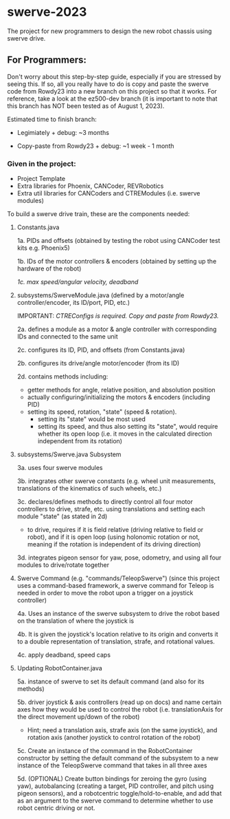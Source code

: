 # swerve-2023
The project for new programmers to design the new robot chassis using swerve drive.


## For Programmers:
Don't worry about this step-by-step guide, especially if you are stressed by seeing this. If so, all you really have to do is copy and paste the swerve code from Rowdy23 into a new branch on this project so that it works. For reference, take a look at the ez500-dev branch (it is important to note that this branch has NOT been tested as of August 1, 2023).

Estimated time to finish branch:

  - Legimiately + debug: ~3 months

  - Copy-paste from Rowdy23 + debug: ~1 week - 1 month

### Given in the project:
  - Project Template
  - Extra libraries for Phoenix, CANCoder, REVRobotics
  - Extra util libraries for CANCoders and CTREModules (i.e. swerve modules)

To build a swerve drive train, these are the components needed:
  1. Constants.java

      1a. PIDs and offsets (obtained by testing the robot using CANCoder test kits e.g. Phoenix5)
  
      1b. IDs of the motor controllers & encoders (obtained by setting up the hardware of the robot)
  
      *1c. max speed/angular velocity, deadband*
    
  2. subsystems/SwerveModule.java (defined by a motor/angle controller/encoder, its ID/port, PID, etc.)

      IMPORTANT:   *CTREConfigs is required. Copy and paste from Rowdy23.*

      2a. defines a module as a motor & angle controller with corresponding IDs and connected to the same unit
      
      2c. configures its ID, PID, and offsets (from Constants.java)
      
      2b. configures its drive/angle motor/encoder (from its ID)
      
      2d. contains methods including:
        - getter methods for angle, relative position, and absolution position
        - actually configuring/initializing the motors & encoders (including PID)
        - setting its speed, rotation, "state" (speed & rotation).
          - setting its "state" would be most used
          - setting its speed, and thus also setting its "state", would require whether its open loop (i.e. it moves in the calculated direction independent from its rotation)
  
  2. subsystems/Swerve.java Subsystem

      3a. uses four swerve modules
      
      3b. integrates other swerve constants (e.g. wheel unit measurements, translations of the kinematics of such wheels, etc.)
      
      3c. declares/defines methods to directly control all four motor controllers to drive, strafe, etc. using translations and setting each module "state" (as stated in 2d)
        - to drive, requires if it is field relative (driving relative to field or robot), and if it is open loop (using holonomic rotation or not, meaning if the rotation is independent of its driving direction)

       3d. integrates pigeon sensor for yaw, pose, odometry, and using all four modules to drive/rotate together
  3. Swerve Command (e.g. "commands/TeleopSwerve") (since this project uses a command-based framework, a swerve command for Teleop is needed in order to move the robot upon a trigger on a joystick controller)
      
      4a. Uses an instance of the swerve subsystem to drive the robot based on the translation of where the joystick is
      
      4b. It is given the joystick's location relative to its origin and converts it to a double representation of translation, strafe, and rotational values.
      
      4c. apply deadband, speed caps
  
  4. Updating RobotContainer.java
     
      5a. instance of swerve to set its default command (and also for its methods)
      
      5b. driver joystick & axis controllers (read up on docs) and name certain axes how they would be used to control the robot (i.e. translationAxis for the direct movement up/down of the robot)
        - Hint; need a translation axis, strafe axis (on the same joystick), and rotation axis (another joystick to control rotation of the robot)
      
      5c. Create an instance of the command in the RobotContainer constructor by setting the default command of the subsystem to a new instance of the TeleopSwerve command that takes in all three axes
      
      5d. (OPTIONAL) Create button bindings for zeroing the gyro (using yaw), autobalancing (creating a target, PID controller, and pitch using pigeon sensors), and a robotcentric toggle/hold-to-enable, and add that as an argument to the swerve command to determine whether to use robot centric driving or not.
